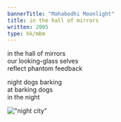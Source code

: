 ```yaml
---
bannerTitle: "Mahabodhi Moonlight" 
title: in the hall of mirrors
written: 2005
type: hk/mbm
---
```


in the hall of mirrors  
our looking-glass selves  
reflect phantom feedback  
 
night dogs barking  
at barking dogs  
in the night

!["night city"](/images/bucket/city-night.jpg "night city")
